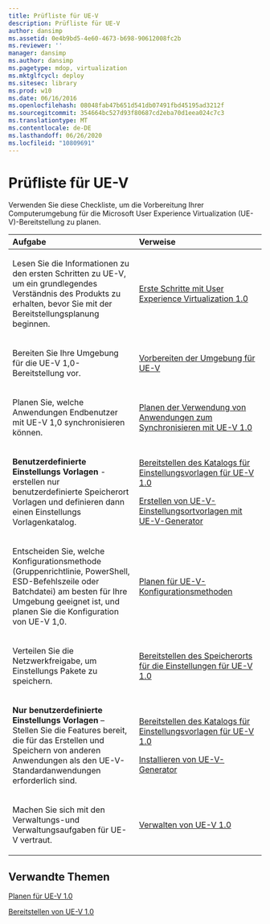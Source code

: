 ```yaml
---
title: Prüfliste für UE-V
description: Prüfliste für UE-V
author: dansimp
ms.assetid: 0e4b9bd5-4e60-4673-b698-90612008fc2b
ms.reviewer: ''
manager: dansimp
ms.author: dansimp
ms.pagetype: mdop, virtualization
ms.mktglfcycl: deploy
ms.sitesec: library
ms.prod: w10
ms.date: 06/16/2016
ms.openlocfilehash: 08048fab47b651d541db07491fbd45195ad3212f
ms.sourcegitcommit: 354664bc527d93f80687cd2eba70d1eea024c7c3
ms.translationtype: MT
ms.contentlocale: de-DE
ms.lasthandoff: 06/26/2020
ms.locfileid: "10809691"
---
```

# Prüfliste für UE-V


Verwenden Sie diese Checkliste, um die Vorbereitung Ihrer Computerumgebung für die Microsoft User Experience Virtualization (UE-V)-Bereitstellung zu planen.

<table>
<colgroup>
<col width="50%" />
<col width="50%" />
</colgroup>
<thead>
<tr class="header">
<th align="left">Aufgabe</th>
<th align="left">Verweise</th>
</tr>
</thead>
<tbody>
<tr class="odd">
<td align="left"><p>Lesen Sie die Informationen zu den ersten Schritten zu UE-V, um ein grundlegendes Verständnis des Produkts zu erhalten, bevor Sie mit der Bereitstellungsplanung beginnen.</p></td>
<td align="left"><p><a href="getting-started-with-user-experience-virtualization-10.md" data-raw-source="[Getting Started With User Experience Virtualization 1.0](getting-started-with-user-experience-virtualization-10.md)">Erste Schritte mit User Experience Virtualization 1.0</a></p></td>
</tr>
<tr class="even">
<td align="left"><p>Bereiten Sie Ihre Umgebung für die UE-V 1,0-Bereitstellung vor.</p></td>
<td align="left"><p><a href="preparing-your-environment-for-ue-v.md" data-raw-source="[Preparing Your Environment for UE-V](preparing-your-environment-for-ue-v.md)">Vorbereiten der Umgebung für UE-V</a></p></td>
</tr>
<tr class="odd">
<td align="left"><p>Planen Sie, welche Anwendungen Endbenutzer mit UE-V 1,0 synchronisieren können.</p></td>
<td align="left"><p><a href="planning-which-applications-to-synchronize-with-ue-v-10.md" data-raw-source="[Planning Which Applications to Synchronize with UE-V 1.0](planning-which-applications-to-synchronize-with-ue-v-10.md)">Planen der Verwendung von Anwendungen zum Synchronisieren mit UE-V 1.0</a></p></td>
</tr>
<tr class="even">
<td align="left"><p><strong>Benutzerdefinierte Einstellungs Vorlagen </strong> - erstellen nur benutzerdefinierte Speicherort Vorlagen und definieren dann einen Einstellungs Vorlagenkatalog.</p></td>
<td align="left"><p><a href="deploying-the-settings-template-catalog-for-ue-v-10.md" data-raw-source="[Deploying the Settings Template Catalog for UE-V 1.0](deploying-the-settings-template-catalog-for-ue-v-10.md)">Bereitstellen des Katalogs für Einstellungsvorlagen für UE-V 1.0</a></p>
<p><a href="create-ue-v-settings-location-templates-with-the-ue-v-generator.md" data-raw-source="[Create UE-V Settings Location Templates with the UE-V Generator](create-ue-v-settings-location-templates-with-the-ue-v-generator.md)">Erstellen von UE-V-Einstellungsortvorlagen mit UE-V-Generator</a></p></td>
</tr>
<tr class="odd">
<td align="left"><p>Entscheiden Sie, welche Konfigurationsmethode (Gruppenrichtlinie, PowerShell, ESD-Befehlszeile oder Batchdatei) am besten für Ihre Umgebung geeignet ist, und planen Sie die Konfiguration von UE-V 1,0.</p></td>
<td align="left"><p><a href="planning-for-ue-v-configuration-methods.md" data-raw-source="[Planning for UE-V Configuration Methods](planning-for-ue-v-configuration-methods.md)">Planen für UE-V-Konfigurationsmethoden</a></p></td>
</tr>
<tr class="even">
<td align="left"><p>Verteilen Sie die Netzwerkfreigabe, um Einstellungs Pakete zu speichern.</p></td>
<td align="left"><p><a href="deploying-the-settings-storage-location-for-ue-v-10.md" data-raw-source="[Deploying the Settings Storage Location for UE-V 1.0](deploying-the-settings-storage-location-for-ue-v-10.md)">Bereitstellen des Speicherorts für die Einstellungen für UE-V 1.0</a></p></td>
</tr>
<tr class="odd">
<td align="left"><p><strong>Nur benutzerdefinierte Einstellungs Vorlagen </strong> – Stellen Sie die Features bereit, die für das Erstellen und Speichern von anderen Anwendungen als den UE-V-Standardanwendungen erforderlich sind.</p></td>
<td align="left"><p><a href="deploying-the-settings-template-catalog-for-ue-v-10.md" data-raw-source="[Deploying the Settings Template Catalog for UE-V 1.0](deploying-the-settings-template-catalog-for-ue-v-10.md)">Bereitstellen des Katalogs für Einstellungsvorlagen für UE-V 1.0</a></p>
<p><a href="installing-the-ue-v-generator.md" data-raw-source="[Installing the UE-V Generator](installing-the-ue-v-generator.md)">Installieren von UE-V-Generator</a></p></td>
</tr>
<tr class="even">
<td align="left"><p>Machen Sie sich mit den Verwaltungs-und Verwaltungsaufgaben für UE-V vertraut.</p></td>
<td align="left"><p><a href="administering-ue-v-10.md" data-raw-source="[Administering UE-V 1.0](administering-ue-v-10.md)">Verwalten von UE-V 1.0</a></p></td>
</tr>
</tbody>
</table>

 

## Verwandte Themen


[Planen für UE-V 1.0](planning-for-ue-v-10.md)

[Bereitstellen von UE-V 1.0](deploying-ue-v-10.md)

 

 





